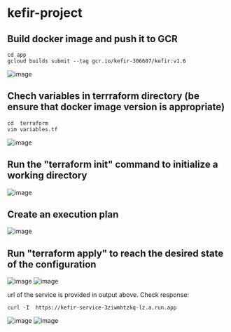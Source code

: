 # kefir-project

## Build docker image and push it to GCR
~~~
cd app
gcloud builds submit --tag gcr.io/kefir-306607/kefir:v1.6
~~~
![image](https://user-images.githubusercontent.com/53195216/110044569-6d58d900-7d5a-11eb-992b-94f8f26042b9.png)
## Chech variables in terrraform directory (be ensure that docker image version is appropriate)
~~~
cd  terraform
vim variables.tf
~~~
![image](https://user-images.githubusercontent.com/53195216/110041992-18b35f00-7d56-11eb-8465-5d88974061e7.png)
## Run the "terraform init" command to initialize a working directory
![image](https://user-images.githubusercontent.com/53195216/110043360-50bba180-7d58-11eb-9787-5e63e1471797.png)
## Create an execution plan
![image](https://user-images.githubusercontent.com/53195216/110043487-88c2e480-7d58-11eb-8c2d-68da3dd4c804.png)
## Run "terraform apply" to reach the desired state of the configuration
![image](https://user-images.githubusercontent.com/53195216/110044793-cc1e5280-7d5a-11eb-89d0-3c79fa2fc589.png)
![image](https://user-images.githubusercontent.com/53195216/110045032-1ef80a00-7d5b-11eb-93f7-bf8a10590a75.png)

url of the service is provided in output above. Check response:
~~~
curl -I  https://kefir-service-3ziwmhtzkq-lz.a.run.app
~~~
![image](https://user-images.githubusercontent.com/53195216/110046794-bbbba700-7d5d-11eb-97b5-e5aca3348859.png)
![image](https://user-images.githubusercontent.com/53195216/110046701-9333ad00-7d5d-11eb-8836-c353a651141a.png)
